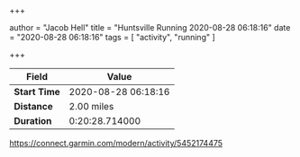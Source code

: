 +++

author = "Jacob Hell"
title = "Huntsville Running 2020-08-28 06:18:16"
date = "2020-08-28 06:18:16"
tags = [
    "activity", "running"
]

+++

<!--more-->

|Field  |Value  |
|--- | --- |
|**Start Time**|2020-08-28 06:18:16|
|**Distance**|2.00 miles|
|**Duration**|0:20:28.714000|

https://connect.garmin.com/modern/activity/5452174475